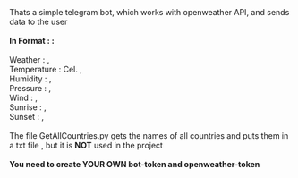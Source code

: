<div>Thats a simple telegram bot, which works with openweather API, and sends data to the user</div></br>
<div>
  <b>In Format : :</b> 
</div></br>
<div>
  Weather : , </br>
  Temperature : Cel. , </br>
  Humidity : , </br>
  Pressure : , </br>
  Wind : , </br>
  Sunrise : , </br>
  Sunset : , </br>
</div> </br>

<div>
 The file GetAllCountries.py gets the names of all countries and puts them in a txt file , but it is <b>NOT</b> used in the project
</div></br>
<div>
  <b>You need to create YOUR OWN bot-token and openweather-token</b>
</div>
